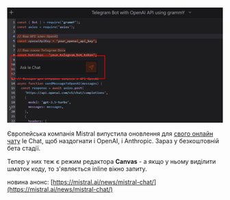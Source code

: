 <!--
date: 2024-11-20T12:50:41
photo: ![Photo](2024-11-20-12-50-41.jpg)


-->

![Photo](2024-11-20-12-50-41.jpg)

Європейська компанія Mistral випустила оновлення для [свого онлайн чату](https://chat.mistral.ai/chat)  le Chat, щоб наздогнати і OpenAI, і Anthropic. Зараз у безкоштовній бета стадії.

Тепер у них теж є режим редактора **Canvas**  - а якщо у ньому виділити шматок коду, то з'являється inline вікно запиту. 

новина анонс: [https://mistral.ai/news/mistral-chat/](https://mistral.ai/news/mistral-chat/)